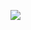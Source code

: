 ![](https://github.com/BIGFUBUFIX/ControlMouseWithfingers-opencv-project/blob/main/Controlmousewithfingers.gif)

